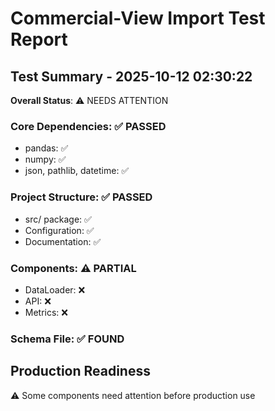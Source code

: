 # Commercial-View Import Test Report

## Test Summary - 2025-10-12 02:30:22

**Overall Status**: ⚠️ NEEDS ATTENTION

### Core Dependencies: ✅ PASSED
- pandas: ✅
- numpy: ✅
- json, pathlib, datetime: ✅

### Project Structure: ✅ PASSED
- src/ package: ✅
- Configuration: ✅
- Documentation: ✅

### Components: ⚠️ PARTIAL
- DataLoader: ❌
- API: ❌
- Metrics: ❌

### Schema File: ✅ FOUND

## Production Readiness
⚠️ Some components need attention before production use
